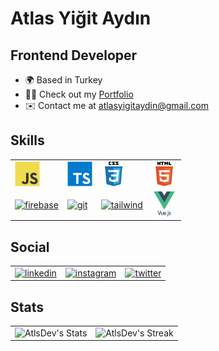 Atlas Yiğit Aydın
===

Frontend Developer
---

- 🌍 Based in Turkey
- 👨‍💻 Check out my [Portfolio](https://atlasyiğitaydın.com/)
- ✉️ Contact me at [atlasyigitaydin@gmail.com](mailto:atlasyigitaydin@gmail.com)

Skills
--
<center>

|   |   |   |   |
|---|---|---|---|
| <a href="https://developer.mozilla.org/en-US/docs/Web/JavaScript" target="_blank" rel="noreferrer"><img src="https://raw.githubusercontent.com/devicons/devicon/master/icons/javascript/javascript-original.svg" alt="javascript" width="40" height="40"/></a> | <a href="https://www.typescriptlang.org/" target="_blank" rel="noreferrer"> <img src="https://raw.githubusercontent.com/devicons/devicon/master/icons/typescript/typescript-original.svg" alt="typescript" width="40" height="40"/> </a> | <a href="https://www.w3schools.com/css/" target="_blank" rel="noreferrer"> <img src="https://raw.githubusercontent.com/devicons/devicon/master/icons/css3/css3-original-wordmark.svg" alt="css3" width="40" height="40"/> </a> | <a href="https://www.w3.org/html/" target="_blank" rel="noreferrer"> <img src="https://raw.githubusercontent.com/devicons/devicon/master/icons/html5/html5-original-wordmark.svg" alt="html5" width="40" height="40"/> </a> |
| <a href="https://firebase.google.com/" target="_blank" rel="noreferrer"> <img src="https://www.vectorlogo.zone/logos/firebase/firebase-icon.svg" alt="firebase" width="40" height="40"/> </a> | <a href="https://git-scm.com/" target="_blank" rel="noreferrer"> <img src="https://www.vectorlogo.zone/logos/git-scm/git-scm-icon.svg" alt="git" width="40" height="40"/> </a> | <a href="https://tailwindcss.com/" target="_blank" rel="noreferrer"> <img src="https://www.vectorlogo.zone/logos/tailwindcss/tailwindcss-icon.svg" alt="tailwind" width="40" height="40"/> </a> | <a href="https://vuejs.org/" target="_blank" rel="noreferrer"> <img src="https://raw.githubusercontent.com/devicons/devicon/master/icons/vuejs/vuejs-original-wordmark.svg" alt="vuejs" width="40" height="40"/> </a> |

</center>

Social
--
<center>

| | | |
|-|-|-|
| <a href="https://www.linkedin.com/in/yiğitaydın/" target="_blank" rel="noreferrer"><img src="https://raw.githubusercontent.com/neilorangepeel/Free-Social-Icons/882557bf4464af61e5cd0cad8f060fe9a126e5b6/Flat/SVG/LinkedIN.svg" alt="linkedin" width="40" height="40" /></a> | <a href="https://instagram.com/atlass.dev" target="_blank" rel="noreferrer"><img src="https://raw.githubusercontent.com/neilorangepeel/Free-Social-Icons/882557bf4464af61e5cd0cad8f060fe9a126e5b6/Flat/SVG/Instagram.svg" alt="instagram" width="40" height="40" /></a> | <a href="https://x.com/atlspgn" target="_blank" rel="noreferrer"><img src="https://raw.githubusercontent.com/neilorangepeel/Free-Social-Icons/882557bf4464af61e5cd0cad8f060fe9a126e5b6/Flat/SVG/Twitter.svg" alt="twitter" width="40" height="40" /></a> |

</center>

Stats
--

<table>
  <tr>
    <td>
      <img src="https://github-readme-stats.vercel.app/api?username=AtlsDev&theme=gruvbox&show_icons=true&hide_border=false&count_private=true" alt="AtlsDev's Stats">
    </td>
    <td>
      <img src="https://github-readme-streak-stats.herokuapp.com/?user=AtlsDev&theme=gruvbox&hide_border=false" alt="AtlsDev's Streak">
    </td>
  </tr>
</table>
